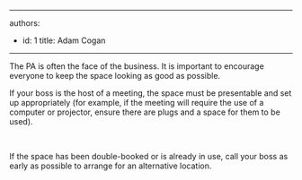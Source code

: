 

---
authors:
  - id: 1
    title: Adam Cogan
---




<span class='intro'> <p>The PA is often the face of the business. It is important to encourage everyone to keep the space looking as good as possible.</p><p>If your boss is the host of a meeting, the space must be presentable and set up appropriately (for example, if the meeting will require the use of a computer or projector, ensure there are plugs and a space for them to be used).</p>
                </span>

​<p>If the space has been double-booked or is already in use, call your boss as early as possible to arrange for an alternative location.</p>


